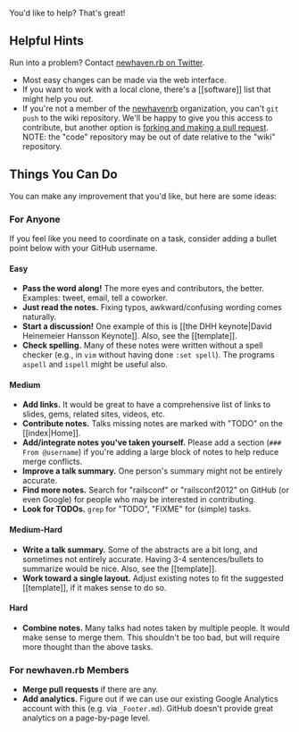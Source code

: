 You'd like to help?  That's great!

## Helpful Hints

Run into a problem?  Contact [newhaven.rb on Twitter](http://twitter.com/newhavenrb).

* Most easy changes can be made via the web interface.
* If you want to work with a local clone, there's a [[software]] list that might help you out.
* If you're not a member of the [newhavenrb](https://github.com/newhavenrb) organization, you can't `git push` to the wiki repository.  We'll be happy to give you this access to contribute, but another option is [forking and making a pull request](https://github.com/newhavenrb/railsconf2012).  NOTE: the "code" repository may be out of date relative to the "wiki" repository.

## Things You Can Do

You can make any improvement that you'd like, but here are some ideas:

### For Anyone

If you feel like you need to coordinate on a task, consider adding a bullet point below with your GitHub username.

#### Easy

* **Pass the word along!**  The more eyes and contributors, the better.  Examples:  tweet, email, tell a coworker.
* **Just read the notes.**  Fixing typos, awkward/confusing wording comes naturally.
* **Start a discussion!**  One example of this is [[the DHH keynote|David Heinemeier Hansson Keynote]].  Also, see the [[template]].
* **Check spelling.**  Many of these notes were written without a spell checker (e.g., in `vim` without having done `:set spell`).  The programs `aspell` and `ispell` might be useful also.

#### Medium

* **Add links.**  It would be great to have a comprehensive list of links to slides, gems, related sites, videos, etc.
* **Contribute notes.**  Talks missing notes are marked with "TODO" on the [[index|Home]].
* **Add/integrate notes you've taken yourself.**  Please add a section (`### From @username`) if you're adding a large block of notes to help reduce merge conflicts.
* **Improve a talk summary.**  One person's summary might not be entirely accurate.
* **Find more notes.** Search for "railsconf" or "railsconf2012" on GitHub (or even Google) for people who may be interested in contributing.
* **Look for TODOs.** `grep` for "TODO", "FIXME" for (simple) tasks.

#### Medium-Hard

* **Write a talk summary.**  Some of the abstracts are a bit long, and sometimes not entirely accurate.  Having 3-4 sentences/bullets to summarize would be nice.  Also, see the [[template]].
* **Work toward a single layout.**  Adjust existing notes to fit the suggested [[template]], if it makes sense to do so.

#### Hard

* **Combine notes.**  Many talks had notes taken by multiple people.  It would make sense to merge them.  This shouldn't be too bad, but will require more thought than the above tasks.

### For newhaven.rb Members

* **Merge pull requests** if there are any.
* **Add analytics.** Figure out if we can use our existing Google Analytics account with this (e.g. via `_Footer.md`).  GitHub doesn't provide great analytics on a page-by-page level.
